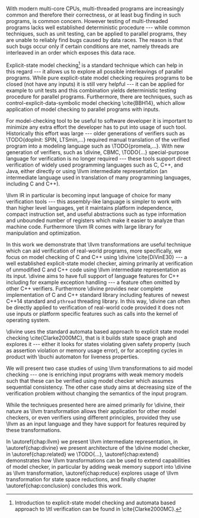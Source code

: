 With modern multi-core CPUs, multi-threaded programs are increasingly common and
therefore their correctness, or at least bug finding in such programs, is common
concern. However testing of multi-threaded programs lacks well established
deterministic procedure --- while common techniques, such as unit testing, can
be applied to parallel programs, they are unable to reliably find bugs caused
by data races. The reason is that such bugs occur only if certain conditions
are met, namely threads are interleaved in an order which exposes this data
race.

Explicit-state model checking[^esmc] is a standard technique which can help in
this regard --- it allows us to explore all possible interleavings of parallel
programs. While pure explicit-state model checking requires programs to be
closed (not have any inputs) it is still very helpful --- it can be applied for
example to unit tests and this combination yields deterministic testing
procedure for parallel programs. Furthermore, there are techniques, such as
control-explicit-data-symbolic model checking \cite{BBH14}, which allow
application of model checking to parallel programs with inputs.

[^esmc]: Introduction to explicit-state model checking and automata based
approach to \ltl verification can be found in \cite{Clarke2000MC}.

For model-checking tool to be useful to software developer it is important to
minimize any extra effort the developer has to put into usage of such tool.
Historically this effort was large --- older generations of verifiers such as
\TODO{doplnit: SPIN, LTSmin,…} required manual translation of the verified
program into a modeling language such as \TODO{promela,…}. With new generation
of verifiers, such as \divine, CBMC, \TODO{…} special-purpose language for
verification is no longer required --- these tools support direct verification
of widely used programming languages such as C, C++, and Java, either directly
or using \llvm intermediate representation (an intermediate language used in
translation of many programming languages, including C and C++).

\llvm IR in particular is becoming input language of choice for many verification
tools --- this assembly-like language is simpler to work with than higher level
languages, yet it maintains platform independence, compact instruction set, and
useful abstractions such as type information and unbounded number of registers
which make it easier to analyze than machine code. Furthermore \llvm IR
comes with large library for manipulation and optimization.

In this work we demonstrate that \llvm transformations are useful technique
which can aid verification of real-world programs, more specifically, we focus
on model checking of C and C++ using \divine \cite{DiVinE30} --- a well
established explicit-state model checker, aiming primarily at verification of
unmodified C and C++ code using \llvm intermediate representation as its input.
\divine aims to have full support of language features for C++ including for
example exception handling --- a feature often omitted by other C++ verifiers.
Furthermore \divine provides near complete implementation of C and C++ standard
library including features of newest C++14 standard and `pthread` threading
library. In this way, \divine can often be directly applied to verification of
real-world code provided it does not use inputs or platform specific features
such as calls into the kernel of operating system.

\divine uses the standard automata based approach to explicit state model
checking \cite{Clarke2000MC}, that is it builds state space graph and explores
it --- either it looks for states violating given safety property (such as
assertion violation or memory usage error), or for accepting cycles in product
with \buchi automaton for liveness properties.

We will present two case studies of using \llvm transformations to aid model
checking --- one is enriching input programs with weak memory models such that
these can be verified using model checker which assumes sequential consistency.
The other case study aims at decreasing size of the verification problem without
changing the semantics of the input program.

While the techniques presented here are aimed primarily for \divine, their
nature as \llvm transformation allows their application for other model
checkers, or even verifiers using different principles, provided they use \llvm
as an input language and they have support for features required by these
transformations.

In \autoref{chap:llvm} we present \llvm intermediate representation, in
\autoref{chap:divine} we present architecture of the \divine model checker, in
\autoref{chap:related} we \TODO{…}, \autoref{chap:extend} demonstrates how \llvm
transformations can be used to extend capabilities of model checker, in
particular by adding weak memory support into \divine as \llvm transformation,
\autoref{chap:reduce} explores usage of \llvm transformation for state space
reductions, and finally chapter \autoref{chap:conclusion} concludes this work.
